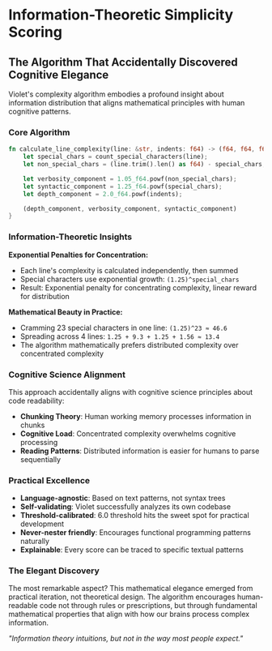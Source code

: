 # Information-Theoretic Simplicity Scoring

## The Algorithm That Accidentally Discovered Cognitive Elegance

Violet's complexity algorithm embodies a profound insight about information distribution that aligns mathematical principles with human cognitive patterns.

### Core Algorithm

```rust
fn calculate_line_complexity(line: &str, indents: f64) -> (f64, f64, f64) {
    let special_chars = count_special_characters(line);
    let non_special_chars = (line.trim().len() as f64) - special_chars;

    let verbosity_component = 1.05_f64.powf(non_special_chars);
    let syntactic_component = 1.25_f64.powf(special_chars);
    let depth_component = 2.0_f64.powf(indents);

    (depth_component, verbosity_component, syntactic_component)
}
```

### Information-Theoretic Insights

**Exponential Penalties for Concentration:**
- Each line's complexity is calculated independently, then summed
- Special characters use exponential growth: `(1.25)^special_chars`
- Result: Exponential penalty for concentrating complexity, linear reward for distribution

**Mathematical Beauty in Practice:**
- Cramming 23 special characters in one line: `(1.25)^23 ≈ 46.6`
- Spreading across 4 lines: `1.25 + 9.3 + 1.25 + 1.56 ≈ 13.4`
- The algorithm mathematically prefers distributed complexity over concentrated complexity

### Cognitive Science Alignment

This approach accidentally aligns with cognitive science principles about code readability:

- **Chunking Theory**: Human working memory processes information in chunks
- **Cognitive Load**: Concentrated complexity overwhelms cognitive processing
- **Reading Patterns**: Distributed information is easier for humans to parse sequentially

### Practical Excellence

- **Language-agnostic**: Based on text patterns, not syntax trees
- **Self-validating**: Violet successfully analyzes its own codebase
- **Threshold-calibrated**: 6.0 threshold hits the sweet spot for practical development
- **Never-nester friendly**: Encourages functional programming patterns naturally
- **Explainable**: Every score can be traced to specific textual patterns

### The Elegant Discovery

The most remarkable aspect? This mathematical elegance emerged from practical iteration, not theoretical design. The algorithm encourages human-readable code not through rules or prescriptions, but through fundamental mathematical properties that align with how our brains process complex information.

*"Information theory intuitions, but not in the way most people expect."*